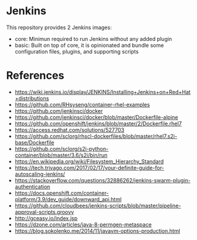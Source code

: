 # Jenkins
This repository provides 2 Jenkins images:
- core: Minimun required to run Jenkins without any added plugin
- basic: Built on top of core, it is opinionated and bundle some configuration files, plugins, and supporting scripts


# References
- https://wiki.jenkins.io/display/JENKINS/Installing+Jenkins+on+Red+Hat+distributions
- https://github.com/RHsyseng/container-rhel-examples
- https://github.com/jenkinsci/docker
- https://github.com/jenkinsci/docker/blob/master/Dockerfile-alpine
- https://github.com/openshift/jenkins/blob/master/2/Dockerfile.rhel7
- https://access.redhat.com/solutions/527703
- https://github.com/sclorg/rhscl-dockerfiles/blob/master/rhel7.s2i-base/Dockerfile
- https://github.com/sclorg/s2i-python-container/blob/master/3.6/s2i/bin/run
- https://en.wikipedia.org/wiki/Filesystem_Hierarchy_Standard
- https://tech.trivago.com/2017/02/17/your-definite-guide-for-autoscaling-jenkins/
- https://stackoverflow.com/questions/32886262/jenkins-swarm-plugin-authentication
- https://docs.openshift.com/container-platform/3.9/dev_guide/downward_api.html
- https://github.com/cloudbees/jenkins-scripts/blob/master/pipeline-approval-scripts.groovy
- http://gceasy.io/index.jsp
- https://dzone.com/articles/java-8-permgen-metaspace
- https://blog.sokolenko.me/2014/11/javavm-options-production.html
